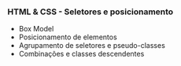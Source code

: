 ### HTML & CSS - Seletores e posicionamento

- Box Model
- Posicionamento de elementos
- Agrupamento de seletores e pseudo-classes
- Combinações e classes descendentes